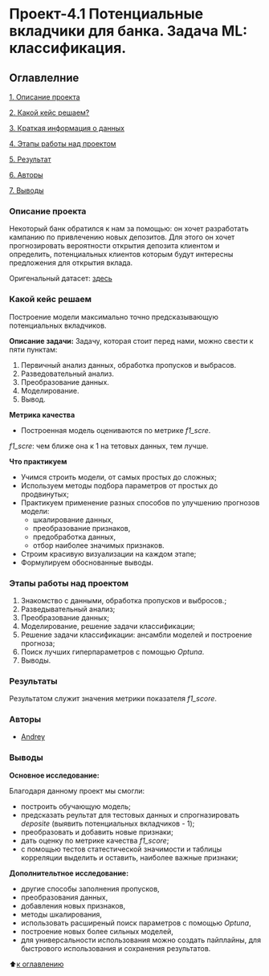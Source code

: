 # Проект-4.1 Потенциальные вкладчики для банка. Задача ML: классификация.

## Оглавлелние

[1. Описание проекта](https://github.com/Axewyl/ML_classification_Potential_depositors_for_the_bank/blob/master/README.md#Описание-проекта)

[2. Какой кейс решаем?](https://github.com/Axewyl/ML_classification_Potential_depositors_for_the_bank/blob/master/README.md#Какой-кейс-решаем)

[3. Краткая информация о данных](https://github.com/Axewyl/ML_classification_Potential_depositors_for_the_bank/blob/master/README.md#Краткая-информация-о-данных)

[4. Этапы работы над проектом](https://github.com/Axewyl/ML_classification_Potential_depositors_for_the_bank/blob/master/README.md#Этапы-работы-над-проектом)

[5. Результат](https://github.com/Axewyl/ML_classification_Potential_depositors_for_the_bank/blob/master/README.md#Результаты)

[6. Авторы](https://github.com/Axewyl/ML_classification_Potential_depositors_for_the_bank/blob/master/README.md#Авторы)

[7. Выводы](https://github.com/Axewyl/ML_classification_Potential_depositors_for_the_bank/blob/master/README.md#Выводы)

### Описание проекта

Некоторый банк обратился к нам за помощью: он хочет разработать кампанию по привлечению новых депозитов. Для этого он хочет прогнозировать вероятности открытия депозита клиентом и определить, потенциальных клиентов которым будут интересны предложения для открытия вклада.

Оригенальный датасет: [здесь](https://lms-cdn.skillfactory.ru/assets/courseware/v1/dab91dc74eb3cb684755123d224d262b/asset-v1:SkillFactory+DSPR-2.0+14JULY2021+type@asset+block/bank_fin.zip)

### Какой кейс решаем

Построение модели максимально точно предсказывающую потенциальных вкладчиков.

**Описание задачи:**
Задачу, которая стоит перед нами, можно свести к пяти пунктам:

1. Первичный анализ данных, обработка пропусков и выбрасов.
2. Разведовательный анализ.
3. Преобразование данных.
4. Моделирование.
5. Вывод.

**Метрика качества**

- Построенная модель оцениваются по метрике _f1_scre_.

_*f1_scre*_: чем ближе она к 1 на тетовых данных, тем лучше.

**Что практикуем**

- Учимся строить модели, от самых простых до сложных;
- Используем методы подбора параметров от простых до продвинутых;
- Практикуем применение разных способов по улучшению прогнозов модели:
  - шкалирование данных,
  - преобразование признаков,
  - предобработка данных,
  - отбор наиболее значимых признаков.
- Строим красивую визуализации на каждом этапе;
- Формулируем обоснованные выводы.

### Этапы работы над проектом

1. Знакомство с данными, обработка пропусков и выбросов.;
2. Разведывательный анализ;
3. Преобразование данных;
4. Моделирование, решение задачи классификации;
5. Решение задачи классификации: ансамбли моделей и построение прогноза;
6. Поиск лучших гиперпараметров с помощью _Optuna_.
7. Выводы.

### Результаты

Результатом служит значения метрики показателя _f1_score_.

### Авторы

- [Andrey](https://t.me/Axewyl)

### Выводы

**Основное исследование:**

Благодаря данному проект мы смогли:

- построить обучающую модель;
- предсказать реультат для тестовых данных и спрогназировать _deposite_ (выявить потенциальных вкладчиков - 1);
- преобразовать и добавить новые признаки;
- дать оценку по метрике качества _f1_score_;
- с помощью тестов статестической значимости и таблицы корреляции выделить и оставить, наиболее важные признаки;

**Дополнительтное исследование:**

- другие способы заполнения пропусков,
- преобразования данных,
- добавления новых признаков,
- методы шкалирования,
- использовать расширеный поиск параметров с помощью _Optuna_,
- построение новых более сильных моделей,
- для универсальности использования можно создать пайплайны, для быстрового использования и сохранения результатов.

:arrow_up:[к оглавлению](https://github.com/Axewyl/Predict_rating_hotels/blob/master/README.md#Оглавлелние)
